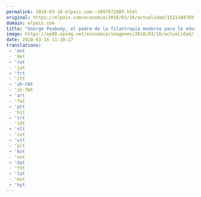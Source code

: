 ```yaml
---
permalink: 2018-03-16-elpais.com--2097872889.html
original: https://elpais.com/economia/2018/03/16/actualidad/1521184789_773317.html#?ref=rss&format=simple&link=link
domain: elpais.com
title: "George Peabody, el padre de la filantropía moderna para la educación y los pobres"
image: https://ep00.epimg.net/economia/imagenes/2018/03/16/actualidad/1521184789_773317_1521184962_rrss_normal.jpg
date: 2018-03-16 11:10:17
translations: 
 - 'ent
 - 'det
 - 'rut
 - 'jat
 - 'frt
 - 'itt
 - 'zh-CNt
 - 'zh-TWt
 - 'art
 - 'fat
 - 'ptt
 - 'hit
 - 'trt
 - 'idt
 - 'nlt
 - 'svt
 - 'vit
 - 'plt
 - 'kot
 - 'not
 - 'dat
 - 'tht
 - 'tat
 - 'mst
 - 'hyt
---
```


